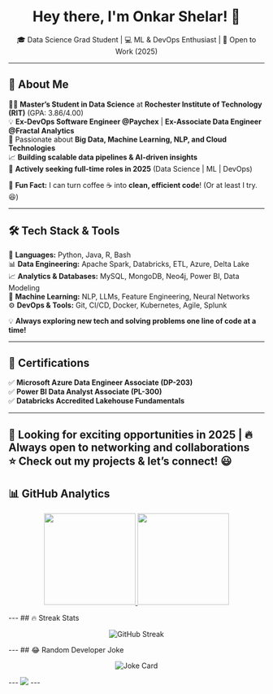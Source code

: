 <!--
**Onkar2102/Onkar2102** is a ✨ _special_ ✨ repository because its `README.md` (this file) appears on your GitHub profile.

Here are some ideas to get you started:

- 🔭 I’m currently working on ...
- 🌱 I’m currently learning ...
- 👯 I’m looking to collaborate on ...
- 🤔 I’m looking for help with ...
- 💬 Ask me about ...
- 📫 How to reach me: ...
- 😄 Pronouns: ...
- ⚡ Fun fact: ...
-->

<h1 align="center">Hey there, I'm Onkar Shelar! 👋</h1>

<p align="center">
🎓 Data Science Grad Student | 💻 ML & DevOps Enthusiast | 🚀 Open to Work (2025)
</p>

---

## 🚀 About Me  

👨‍🎓 **Master’s Student in Data Science** at **Rochester Institute of Technology (RIT)** (GPA: 3.86/4.00)  
💡 **Ex-DevOps Software Engineer @Paychex** | **Ex-Associate Data Engineer @Fractal Analytics**  
🧠 Passionate about **Big Data, Machine Learning, NLP, and Cloud Technologies**  
📈 **Building scalable data pipelines & AI-driven insights**  
🎯 **Actively seeking full-time roles in 2025** (Data Science | ML | DevOps)  

💬 **Fun Fact:** I can turn coffee ☕ into **clean, efficient code**! (Or at least I try. 😆)  

---

## 🛠 **Tech Stack & Tools**  

🚀 **Languages:** Python, Java, R, Bash  
📊 **Data Engineering:** Apache Spark, Databricks, ETL, Azure, Delta Lake  
📈 **Analytics & Databases:** MySQL, MongoDB, Neo4j, Power BI, Data Modeling  
🤖 **Machine Learning:** NLP, LLMs, Feature Engineering, Neural Networks  
⚙️ **DevOps & Tools:** Git, CI/CD, Docker, Kubernetes, Agile, Splunk  

💡 **Always exploring new tech and solving problems one line of code at a time!**  

---

## 📜 **Certifications**  

✅ **Microsoft Azure Data Engineer Associate (DP-203)**  
✅ **Power BI Data Analyst Associate (PL-300)**  
✅ **Databricks Accredited Lakehouse Fundamentals**  

---

🚀 **Looking for exciting opportunities in 2025** | 🔥 **Always open to networking and collaborations**  
⭐ **Check out my projects & let’s connect!** 😃  
---
## 📊 GitHub Analytics


<p align="center">
<a href="https://github.com/Onkar2102">
  <img height="180em" src="https://github-readme-stats-eight-theta.vercel.app/api?username=Onkar2102&show_icons=true&theme=algolia&include_all_commits=true&count_private=true"/>
  <img height="180em" src="https://github-readme-stats-eight-theta.vercel.app/api/top-langs/?username=Onkar2102&layout=compact&langs_count=8&theme=algolia"/>
</a>
</p>
---
## 🔥 Streak Stats
<p align="center">
  <img src="https://github-readme-streak-stats.herokuapp.com/?user=Onkar2102&theme=algolia" alt="GitHub Streak"/>
</p>
---
## 😂 Random Developer Joke
<p align="center"><img src="https://readme-jokes.vercel.app/api" alt="Joke Card" /></p>
---
  	<img src="https://profile-counter.glitch.me/{Onkar2102}/count.svg" />
---


